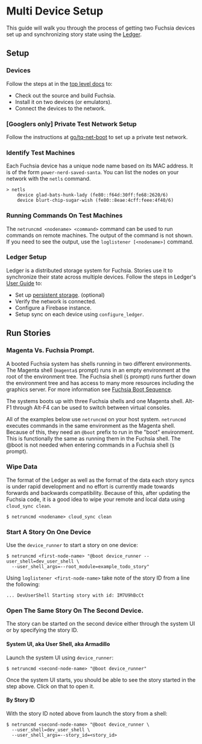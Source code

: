 Multi Device Setup
============

This guide will walk you through the process of getting two Fuchsia devices
set up and synchronizing story state using the
[Ledger](https://fuchsia.googlesource.com/ledger).

## Setup

### Devices

Follow the steps at in the [top level docs](README.md) to:
* Check out the source and build Fuchsia.
* Install it on two devices (or emulators).
* Connect the devices to the network.

### [Googlers only] Private Test Network Setup

Follow the instructions at [go/tq-net-boot](https://goto.google.com/tq-net-boot)
to set up a private test network.

### Identify Test Machines

Each Fuchsia device has a unique node name based on its MAC address.  It is of
the form `power-nerd-saved-santa`.  You can list the nodes on your network with
the `netls` command.

```
> netls
    device glad-bats-hunk-lady (fe80::f64d:30ff:fe68:2620/6)
    device blurt-chip-sugar-wish (fe80::8eae:4cff:feee:4f40/6)
```

### Running Commands On Test Machines

The `netruncmd <nodename> <command>` command can be used to run commands on
remote machines.  The output of the command is not shown.  If you need to see
the output, use the `loglistener [<nodename>]` command.

### Ledger Setup

Ledger is a distributed storage system for Fuchsia.  Stories use it to
synchronize their state across multiple devices.  Follow the steps in Ledger's
[User Guide](https://fuchsia.googlesource.com/ledger/+/master/docs/user_guide.md)
to:

* Set up [persistent storage](https://fuchsia.googlesource.com/magenta/+/master/docs/minfs.md). (optional)
* Verify the network is connected.
* Configure a Firebase instance.
* Setup sync on each device using `configure_ledger`.

## Run Stories

### Magenta Vs. Fuchsia Prompt.

A booted Fuchsia system has shells running in two different environments.  The
Magenta shell (`magenta$` prompt) runs in an empty environment at the root
of the environment tree.  The Fuchsia shell (`$` prompt) runs further down
the environment tree and has access to many more resources including the
graphics server.  For more information see
[Fuchsia Boot Sequence](boot_sequence.md).

The systems boots up with three Fuchsia shells and one Magenta shell.  Alt-F1
through Alt-F4 can be used to switch between virtual consoles.

All of the examples below use `netruncmd` on your host system.  `netruncmd`
executes commands in the same environment as the Magenta shell.  Because of
this, they need an `@boot` prefix to run in the "boot" environment.  This is
functionally the same as running them in the Fuchsia shell.  The @boot is not
needed when entering commands in a Fuchsia shell (`$` prompt).

### Wipe Data

The format of the Ledger as well as the format of the data each story syncs is
under rapid development and no effort is currently made towards forwards and
backwards compatibility.  Because of this, after updating the Fuchsia code, it
is a good idea to wipe your remote and local data using `cloud_sync clean`.

```
$ netruncmd <nodename> cloud_sync clean
```

### Start A Story On One Device

Use the `device_runner` to start a story on one device:

```
$ netruncmd <first-node-name> "@boot device_runner --user_shell=dev_user_shell \
  --user_shell_args=--root_module=example_todo_story"
```

Using `loglistener <first-node-name>` take note of the story ID from a line the
following:

```
... DevUserShell Starting story with id: IM7U9hBcCt
```

### Open The Same Story On The Second Device.

The story can be started on the second device either through the system UI or by
specifying the story ID.

#### System UI, aka User Shell, aka Armadillo
Launch the system UI using `device_runner`:

```
$ netruncmd <second-node-name> "@boot device_runner"
```

Once the system UI starts, you should be able to see the story started in the
step above.  Click on that to open it.

#### By Story ID

With the story ID noted above from launch the story from a shell:

```
$ netruncmd <second-node-name> "@boot device_runner \
  --user_shell=dev_user_shell \
  --user_shell_args=--story_id=<story_id>
```
